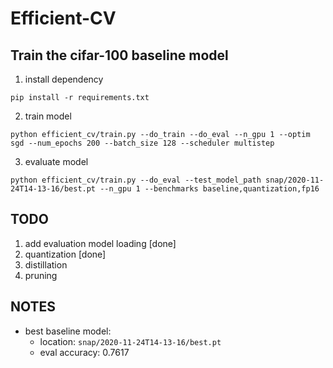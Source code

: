 # Efficient-CV

## Train the cifar-100 baseline model

1. install dependency

```
pip install -r requirements.txt
```

2. train model
```
python efficient_cv/train.py --do_train --do_eval --n_gpu 1 --optim sgd --num_epochs 200 --batch_size 128 --scheduler multistep
```

3. evaluate model
```
python efficient_cv/train.py --do_eval --test_model_path snap/2020-11-24T14-13-16/best.pt --n_gpu 1 --benchmarks baseline,quantization,fp16
```

## TODO
1. add evaluation model loading [done]
2. quantization [done]
3. distillation
4. pruning

## NOTES
* best baseline model:
  * location: `snap/2020-11-24T14-13-16/best.pt`
  * eval accuracy: 0.7617
